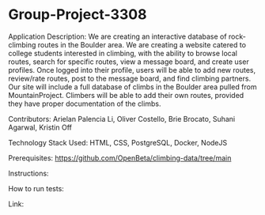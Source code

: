 # Group-Project-3308
Application Description: 
We are creating an interactive database of rock-climbing routes in the Boulder area. We are creating a website catered to college students interested in climbing, with the ability to browse local routes, search for specific routes, view a message board, and create user profiles. Once logged into their profile, users will be able to add new routes, review/rate routes, post to the message board, and find climbing partners.  
Our site will include a full database of climbs in the Boulder area pulled from MountainProject. Climbers will be able to add their own routes, provided they have proper documentation of the climbs.

Contributors: Arielan Palencia Li, Oliver Costello, Brie Brocato, Suhani Agarwal, Kristin Off

Technology Stack Used: HTML, CSS, PostgreSQL, Docker, NodeJS

Prerequisites:
https://github.com/OpenBeta/climbing-data/tree/main

Instructions:

How to run tests:

Link:

